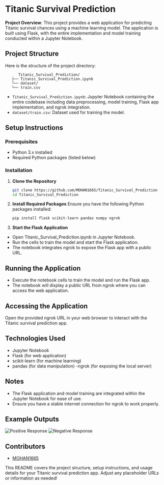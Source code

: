 # Titanic Survival Prediction

**Project Overview**: This project provides a web application for predicting Titanic survival chances using a machine learning model. The application is built using Flask, with the entire implementation and model training conducted within a Jupyter Notebook.

## Project Structure

Here is the structure of the project directory:

```
      Titanic_Survival_Prediction/
   ├── Titanic_Survival_Prediction.ipynb
   └── dataset/
   └── train.csv
```
- `Titanic_Survival_Prediction.ipynb`: Jupyter Notebook containing the entire codebase including data preprocessing, model training, Flask app implementation, and ngrok integration.
- `dataset/train.csv`: Dataset used for training the model.

## Setup Instructions

### Prerequisites

- Python 3.x installed
- Required Python packages (listed below)

### Installation

1. **Clone the Repository**
   ```bash
   git clone https://github.com/MOHAN1665/Titanic_Survival_Prediction
   cd Titanic_Survival_Prediction

2. **Install Required Packages**
Ensure you have the following Python packages installed:
   ```bash 
   pip install flask scikit-learn pandas numpy ngrok

4. **Start the Flask Application**
   
- Open Titanic_Survival_Prediction.ipynb in Jupyter Notebook.
- Run the cells to train the model and start the Flask application.
- The notebook integrates ngrok to expose the Flask app with a public URL.

## Running the Application
- Execute the notebook cells to train the model and run the Flask app.
- The notebook will display a public URL from ngrok where you can access the web application.

## Accessing the Application
Open the provided ngrok URL in your web browser to interact with the Titanic survival prediction app.

## Technologies Used
- Jupyter Notebook
- Flask (for web application)
- scikit-learn (for machine learning)
- pandas (for data manipulation)
-ngrok (for exposing the local server)

## Notes
- The Flask application and model training are integrated within the Jupyter Notebook for ease of use.
- Ensure you have a stable internet connection for ngrok to work properly.

## Example Outputs

![Positive Response](images/Output_1.jpg)
![Negative Response](images/Output_0.jpg)

## Contributors
- [MOHAN1665](https://github.com/MOHAN1665)


This README covers the project structure, setup instructions, and usage details for your Titanic survival prediction app. Adjust any placeholder URLs or information as needed!







